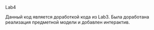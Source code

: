 Lab4

Данный код является доработкой кода из Lab3. Была доработана реализация предметной модели и добавлен интерактив.

